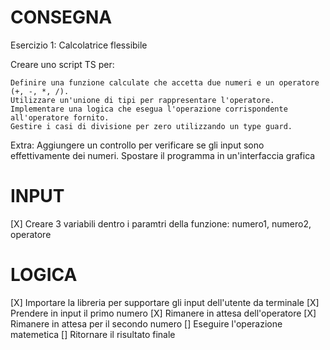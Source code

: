 # CONSEGNA

Esercizio 1: Calcolatrice flessibile

Creare uno script TS per:

    Definire una funzione calculate che accetta due numeri e un operatore (+, -, *, /).
    Utilizzare un'unione di tipi per rappresentare l'operatore.
    Implementare una logica che esegua l'operazione corrispondente all'operatore fornito.
    Gestire i casi di divisione per zero utilizzando un type guard.

Extra: 
    Aggiungere un controllo per verificare se gli input sono effettivamente dei numeri.
    Spostare il programma in un'interfaccia grafica

# INPUT

[X] Creare 3 variabili dentro i paramtri della funzione: numero1, numero2, operatore

# LOGICA

[X] Importare la libreria per supportare gli input dell'utente da terminale
[X] Prendere in input il primo numero
[X] Rimanere in attesa dell'operatore
[X] Rimanere in attesa per il secondo numero
[] Eseguire l'operazione matemetica
[] Ritornare il risultato finale
